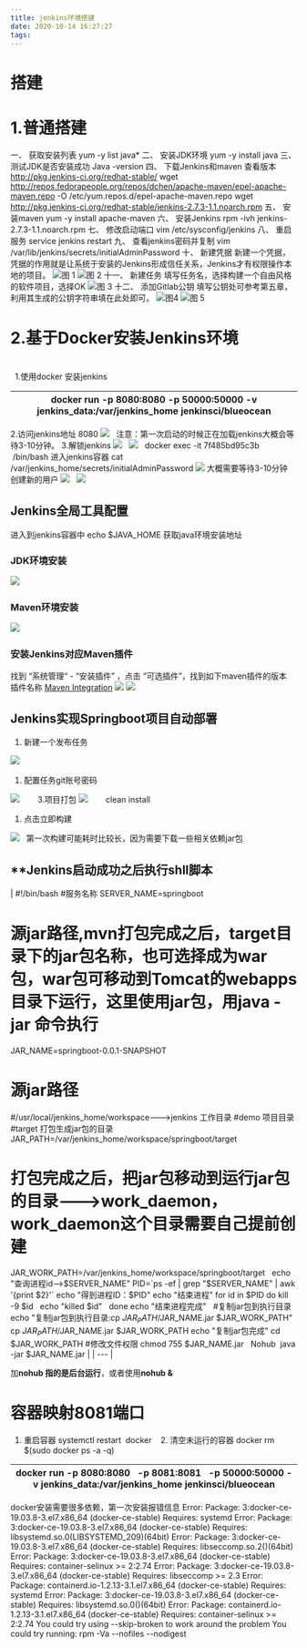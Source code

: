 ```yaml
---
title: jenkins环境搭建
date: 2020-10-14 16:27:27
tags:
---
```


# 搭建

<!-- more -->

# **1.普通搭建**
一、 获取安装列表
yum -y list java*
二、 安装JDK环境
yum -y install java
三、 测试JDK是否安装成功
Java -version
四、 下载Jenkins和maven
查看版本 http://pkg.jenkins-ci.org/redhat-stable/
wget http://repos.fedorapeople.org/repos/dchen/apache-maven/epel-apache-maven.repo -O /etc/yum.repos.d/epel-apache-maven.repo
wget http://pkg.jenkins-ci.org/redhat-stable/jenkins-2.7.3-1.1.noarch.rpm
五、 安装maven
yum -y install apache-maven
六、 安装Jenkins
rpm -ivh jenkins-2.7.3-1.1.noarch.rpm
七、 修改启动端口
vim /etc/sysconfig/jenkins
八、 重启服务
service jenkins restart
九、 查看jenkins密码并复制
vim /var/lib/jenkins/secrets/initialAdminPassword
十、 新建凭据
新建一个凭据，凭据的作用就是让系统于安装的Jenkins形成信任关系，Jenkins才有权限操作本地的项目。
![](https://cdn.nlark.com/yuque/0/2020/jpeg/467788/1586258245369-880bf670-1110-483d-8e5e-a5e08871645c.jpeg#align=left&display=inline&height=550&originHeight=550&originWidth=640&size=0&status=done&style=none&width=640)图 1
![](https://cdn.nlark.com/yuque/0/2020/jpeg/467788/1586258245369-1ed9df19-960c-42d7-91b2-1b0ac7db9819.jpeg#align=left&display=inline&height=286&originHeight=286&originWidth=640&size=0&status=done&style=none&width=640)图 2
十一、 新建任务
填写任务名，选择构建一个自由风格的软件项目，选择OK
![](https://cdn.nlark.com/yuque/0/2020/jpeg/467788/1586258245400-8132ffdc-62cc-49df-9568-51364e5fc123.jpeg#align=left&display=inline&height=457&originHeight=457&originWidth=640&size=0&status=done&style=none&width=640)图 3
十二、 添加Gitlab公钥
填写公钥处可参考第五章，利用其生成的公钥字符串填在此处即可。
![](https://cdn.nlark.com/yuque/0/2020/jpeg/467788/1586258245377-ec2c2f16-53a5-43d7-b1a9-68d7e8bd170b.jpeg#align=left&display=inline&height=329&originHeight=329&originWidth=640&size=0&status=done&style=none&width=640)图4
![](https://cdn.nlark.com/yuque/0/2020/jpeg/467788/1586258245399-da8e95db-b72a-47a2-a46e-597007ecfa90.jpeg#align=left&display=inline&height=261&originHeight=261&originWidth=640&size=0&status=done&style=none&width=640)图 5


# **2.基于Docker安装Jenkins环境**
# 
 
1.使用docker 安装jenkins

| docker run -p 8080:8080 -p 50000:50000 -v jenkins_data:/var/jenkins_home jenkinsci/blueocean |
| --- |

2.访问jenkins地址 8080
![](https://cdn.nlark.com/yuque/0/2020/png/467788/1586258170046-777b7890-ed1c-464a-a9eb-21dae4ac334a.png#align=left&display=inline&height=175&originHeight=175&originWidth=366&size=0&status=done&style=none&width=366)
 
注意：第一次启动的时候正在加载jenkins大概会等待3-10分钟。
3.解锁jenkins
![](https://cdn.nlark.com/yuque/0/2020/png/467788/1586258170036-cb857c21-66d3-48ad-9176-46af553eee7f.png#align=left&display=inline&height=372&originHeight=372&originWidth=583&size=0&status=done&style=none&width=583)
 
![](https://cdn.nlark.com/yuque/0/2020/png/467788/1586258170053-73ee0041-9212-4bcd-a7b6-b0e62eb9b66b.png#align=left&display=inline&height=489&originHeight=489&originWidth=693&size=0&status=done&style=none&width=693)
 
docker exec -it 7f485bd95c3b  /bin/bash 进入jenkins容器
cat /var/jenkins_home/secrets/initialAdminPassword
![](https://cdn.nlark.com/yuque/0/2020/png/467788/1586258170028-d3105681-153d-47c9-914a-5a92f9eed907.png#align=left&display=inline&height=448&originHeight=448&originWidth=693&size=0&status=done&style=none&width=693)
大概需要等待3-10分钟
创建新的用户
![](https://cdn.nlark.com/yuque/0/2020/png/467788/1586258170131-1d1bd675-a954-4414-81dd-9669298fdb9b.png#align=left&display=inline&height=475&originHeight=475&originWidth=693&size=0&status=done&style=none&width=693)
 
![](https://cdn.nlark.com/yuque/0/2020/png/467788/1586258170042-6632243e-01cc-4017-9519-2bd102e48766.png#align=left&display=inline&height=375&originHeight=375&originWidth=693&size=0&status=done&style=none&width=693)
 
 
 
 
## **Jenkins全局工具配置**
进入到jenkins容器中 echo $JAVA_HOME 获取java环境安装地址
 
### **JDK环境安装**
![](https://cdn.nlark.com/yuque/0/2020/png/467788/1586258170058-6d044725-8a4f-4ff0-b5fd-4a32c96f2fe7.png#align=left&display=inline&height=218&originHeight=218&originWidth=693&size=0&status=done&style=none&width=693)
 
 
### **Maven环境安装**
![](https://cdn.nlark.com/yuque/0/2020/png/467788/1586258170037-54eec896-3353-4187-8824-b5a919ef0b21.png#align=left&display=inline&height=289&originHeight=289&originWidth=693&size=0&status=done&style=none&width=693)
 
 
### **安装Jenkins对应Maven插件**
找到 “系统管理“ - “安装插件” ，点击 “可选插件”，找到如下maven插件的版本  
插件名称 [Maven Integration](https://plugins.jenkins.io/maven-plugin)
![](https://cdn.nlark.com/yuque/0/2020/png/467788/1586258170114-a7f2cbe9-1ef3-4db5-9545-0409dd4f570e.png#align=left&display=inline&height=308&originHeight=308&originWidth=693&size=0&status=done&style=none&width=693)
![](https://cdn.nlark.com/yuque/0/2020/png/467788/1586258170059-8100ceb5-3a98-4b8b-a78d-98ad75e8ac66.png#align=left&display=inline&height=488&originHeight=488&originWidth=693&size=0&status=done&style=none&width=693)
 
 
## **Jenkins实现Springboot项目自动部署**

1. 新建一个发布任务

![](https://cdn.nlark.com/yuque/0/2020/png/467788/1586258170102-9bdeff47-e41b-4483-a763-2ce964bb8b58.png#align=left&display=inline&height=318&originHeight=318&originWidth=454&size=0&status=done&style=none&width=454)
 

1. 配置任务git账号密码

![](https://cdn.nlark.com/yuque/0/2020/png/467788/1586258170057-1a89b2cb-16e2-4f00-9478-b6f1c1650b5f.png#align=left&display=inline&height=270&originHeight=270&originWidth=693&size=0&status=done&style=none&width=693)
 
 
   3.项目打包
![](https://cdn.nlark.com/yuque/0/2020/png/467788/1586258170167-8324ff25-ec86-40fa-a0c3-f4bfae684945.png#align=left&display=inline&height=200&originHeight=200&originWidth=693&size=0&status=done&style=none&width=693)
 
 
   clean install

1. 点击立即构建

![](https://cdn.nlark.com/yuque/0/2020/png/467788/1586258170119-c0fbd773-eaf2-4556-a94b-007913000b28.png#align=left&display=inline&height=326&originHeight=326&originWidth=693&size=0&status=done&style=none&width=693)
 
第一次构建可能耗时比较长，因为需要下载一些相关依赖jar包
 
## **Jenkins启动成功之后执行shll脚本
| #!/bin/bash
#服务名称
SERVER_NAME=springboot
# 源jar路径,mvn打包完成之后，target目录下的jar包名称，也可选择成为war包，war包可移动到Tomcat的webapps目录下运行，这里使用jar包，用java -jar 命令执行  
JAR_NAME=springboot-0.0.1-SNAPSHOT
# 源jar路径  
#/usr/local/jenkins_home/workspace--->jenkins 工作目录
#demo 项目目录
#target 打包生成jar包的目录
JAR_PATH=/var/jenkins_home/workspace/springboot/target
# 打包完成之后，把jar包移动到运行jar包的目录--->work_daemon，work_daemon这个目录需要自己提前创建
JAR_WORK_PATH=/var/jenkins_home/workspace/springboot/target
 
echo "查询进程id-->$SERVER_NAME"
PID=`ps -ef | grep "$SERVER_NAME" | awk '{print $2}'`
echo "得到进程ID：$PID"
echo "结束进程"
for id in $PID
do
	kill -9 $id  
	echo "killed $id"  
done
echo "结束进程完成"
 
#复制jar包到执行目录
echo "复制jar包到执行目录:cp $JAR_PATH/$JAR_NAME.jar $JAR_WORK_PATH"
cp $JAR_PATH/$JAR_NAME.jar $JAR_WORK_PATH
echo "复制jar包完成"
cd $JAR_WORK_PATH
#修改文件权限
chmod 755 $JAR_NAME.jar
 
Nohub  java -jar $JAR_NAME.jar |
| --- |

加**nohub 指的是后台运行**，或者使用**nohub &**
# **容器映射8081端口**
1. 重启容器
systemctl restart  docker  
 2. 清空未运行的容器
docker rm $(sudo docker ps -a -q)

| docker run -p 8080:8080   -p 8081:8081   -p 50000:50000 -v jenkins_data:/var/jenkins_home jenkinsci/blueocean |
| --- |

docker安装需要很多依赖，第一次安装报错信息
Error: Package: 3:docker-ce-19.03.8-3.el7.x86_64 (docker-ce-stable)
Requires: systemd
Error: Package: 3:docker-ce-19.03.8-3.el7.x86_64 (docker-ce-stable)
Requires: libsystemd.so.0(LIBSYSTEMD_209)(64bit)
Error: Package: 3:docker-ce-19.03.8-3.el7.x86_64 (docker-ce-stable)
Requires: libseccomp.so.2()(64bit)
Error: Package: 3:docker-ce-19.03.8-3.el7.x86_64 (docker-ce-stable)
Requires: container-selinux >= 2:2.74
Error: Package: 3:docker-ce-19.03.8-3.el7.x86_64 (docker-ce-stable)
Requires: libseccomp >= 2.3
Error: Package: containerd.io-1.2.13-3.1.el7.x86_64 (docker-ce-stable)
Requires: systemd
Error: Package: 3:docker-ce-19.03.8-3.el7.x86_64 (docker-ce-stable)
Requires: libsystemd.so.0()(64bit)
Error: Package: containerd.io-1.2.13-3.1.el7.x86_64 (docker-ce-stable)
Requires: container-selinux >= 2:2.74
You could try using --skip-broken to work around the problem
You could try running: rpm -Va --nofiles --nodigest

